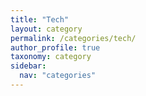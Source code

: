 ```yaml
---
title: "Tech"
layout: category
permalink: /categories/tech/
author_profile: true
taxonomy: category
sidebar:
  nav: "categories"
---
```

